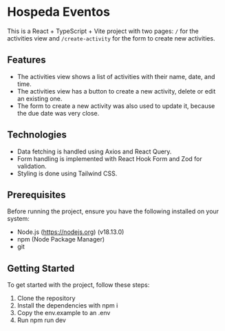 # Hospeda Eventos

This is a React + TypeScript + Vite project with two pages: `/` for the activities view and `/create-activity` for the form to create new activities.

## Features

- The activities view shows a list of activities with their name, date, and time.
- The activities view has a button to create a new activity, delete or edit an existing one.
- The form to create a new activity was also used to update it, because the due date was very close.

## Technologies

- Data fetching is handled using Axios and React Query.
- Form handling is implemented with React Hook Form and Zod for validation.
- Styling is done using Tailwind CSS.

## Prerequisites

Before running the project, ensure you have the following installed on your system:

- Node.js (https://nodejs.org) (v18.13.0)
- npm (Node Package Manager)
- git

## Getting Started

To get started with the project, follow these steps:

1. Clone the repository
2. Install the dependencies with npm i
3. Copy the env.example to an .env
4. Run npm run dev